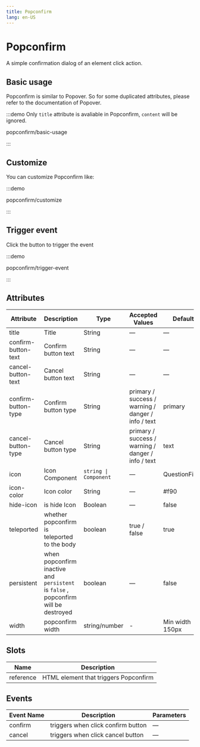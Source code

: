 ```yaml
---
title: Popconfirm
lang: en-US
---
```


# Popconfirm

A simple confirmation dialog of an element click action.

## Basic usage

Popconfirm is similar to Popover. So for some duplicated attributes, please refer to the documentation of Popover.

:::demo Only `title` attribute is avaliable in Popconfirm, `content` will be ignored.

popconfirm/basic-usage

:::

## Customize

You can customize Popconfirm like:

:::demo

popconfirm/customize

:::

## Trigger event

Click the button to trigger the event

:::demo

popconfirm/trigger-event

:::

## Attributes

| Attribute           | Description                                                                         | Type                  | Accepted Values                                    | Default         |
| ------------------- | ----------------------------------------------------------------------------------- | --------------------- | -------------------------------------------------- | --------------- |
| title               | Title                                                                               | String                | —                                                  | —               |
| confirm-button-text | Confirm button text                                                                 | String                | —                                                  | —               |
| cancel-button-text  | Cancel button text                                                                  | String                | —                                                  | —               |
| confirm-button-type | Confirm button type                                                                 | String                | primary / success / warning / danger / info / text | primary         |
| cancel-button-type  | Cancel button type                                                                  | String                | primary / success / warning / danger / info / text | text            |
| icon                | Icon Component                                                                      | `string \| Component` | —                                                  | QuestionFilled  |
| icon-color          | Icon color                                                                          | String                | —                                                  | #f90            |
| hide-icon           | is hide Icon                                                                        | Boolean               | —                                                  | false           |
| teleported          | whether popconfirm is teleported to the body                                        | boolean               | true / false                                       | true            |
| persistent          | when popconfirm inactive and `persistent` is `false` , popconfirm will be destroyed | boolean               | —                                                  | false           |
| width               | popconfirm width                                                                    | string/number         | -                                                  | Min width 150px |

## Slots

| Name      | Description                           |
| --------- | ------------------------------------- |
| reference | HTML element that triggers Popconfirm |

## Events

| Event Name | Description                        | Parameters |
| ---------- | ---------------------------------- | ---------- |
| confirm    | triggers when click confirm button | —          |
| cancel     | triggers when click cancel button  | —          |
